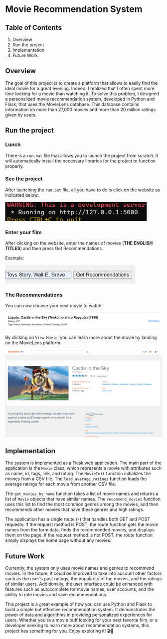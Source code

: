 # Movie Recommendation System

## Table of Contents
1. Overview
2. Run the project
3. Implementation
4. Future Work

## Overview <a name="overview"></a>

The goal of this project is to create a platform that allows to easily find the ideal movie for a great evening. Indeed, I realized that I often spent more time looking for a movie than watching it. To solve this problem, I designed a personalized movie recommendation system, developed in Python and Flask, that uses the MovieLens database. This database contains information on more than 27,000 movies and more than 20 million ratings given by users.

## Run the project <a name="run-the-project"></a>

### Lunch

There is a `run.bat` file that allows you to launch the project from scratch. It will automatically install the necessary libraries for the project to function properly.

### See the project

After launching the `run.bat` file, all you have to do is click on the website as indicated below:

![](picture/site.png)


### Enter your film 

After clicking on the website, enter the names of movies (**THE ENGLISH TITLES**) and then press Get Recommendations.

Example:

![](picture/list_film.png)

### The Recommendations

You can now choose your next movie to watch.

![](picture/film.png)

By clicking on `View Movie`, you can learn more about the movie by landing on the MovieLens platform.

![](picture/film_page.png)

## Implementation <a name="implementation"></a>

The system is implemented as a Flask web application. The main part of the application is the `Movie` class, which represents a movie with attributes such as name, id, tags, link, and rating. The `MovieInit` function initializes the movies from a CSV file. The `load_average_ratings` function loads the average ratings for each movie from another CSV file.

The `get_movies_by_name` function takes a list of movie names and returns a list of `Movie` objects that have similar names. The `recommend_movies` function uses this list to find the most common genres among the movies, and then recommends other movies that have these genres and high ratings.

The application has a single route (`/`) that handles both GET and POST requests. If the request method is POST, the route function gets the movie names from the form data, finds the recommended movies, and displays them on the page. If the request method is not POST, the route function simply displays the home page without any movies.


## Future Work <a name="future-work"></a>

Currently, the system only uses movie names and genres to recommend movies. In the future, it could be improved to take into account other factors such as the user's past ratings, the popularity of the movies, and the ratings of similar users. Additionally, the user interface could be enhanced with features such as autocomplete for movie names, user accounts, and the ability to rate movies and save recommendations. 

This project is a great example of how you can use Python and Flask to build a simple but effective recommendation system. It demonstrates the power of data and algorithms in providing personalized experiences for users. Whether you're a movie buff looking for your next favorite film, or a developer seeking to learn more about recommendation systems, this project has something for you. Enjoy exploring it! 🎬🍿
